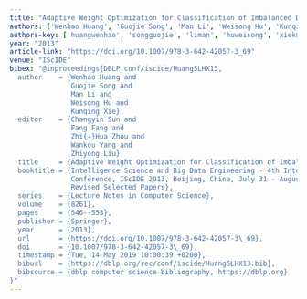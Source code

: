 ```yaml
---
title: "Adaptive Weight Optimization for Classification of Imbalanced Data"
authors: ['Wenhao Huang', 'Guojie Song', 'Man Li', 'Weisong Hu', 'Kunqing Xie']
authors-key: ['huangwenhao', 'songguojie', 'liman', 'huweisong', 'xiekunqing']
year: "2013"
article-link: "https://doi.org/10.1007/978-3-642-42057-3_69"
venue: "IScIDE"
bibex: "@inproceedings{DBLP:conf/iscide/HuangSLHX13,
  author    = {Wenhao Huang and
               Guojie Song and
               Man Li and
               Weisong Hu and
               Kunqing Xie},
  editor    = {Changyin Sun and
               Fang Fang and
               Zhi{-}Hua Zhou and
               Wankou Yang and
               Zhiyong Liu},
  title     = {Adaptive Weight Optimization for Classification of Imbalanced Data},
  booktitle = {Intelligence Science and Big Data Engineering - 4th International
               Conference, IScIDE 2013, Beijing, China, July 31 - August 2, 2013,
               Revised Selected Papers},
  series    = {Lecture Notes in Computer Science},
  volume    = {8261},
  pages     = {546--553},
  publisher = {Springer},
  year      = {2013},
  url       = {https://doi.org/10.1007/978-3-642-42057-3\_69},
  doi       = {10.1007/978-3-642-42057-3\_69},
  timestamp = {Tue, 14 May 2019 10:00:39 +0200},
  biburl    = {https://dblp.org/rec/conf/iscide/HuangSLHX13.bib},
  bibsource = {dblp computer science bibliography, https://dblp.org}
}"
---
```

